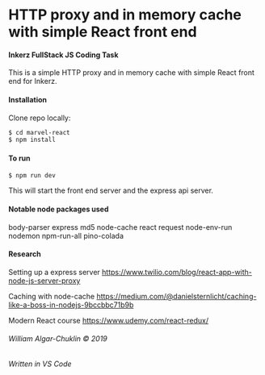 # HTTP proxy and in memory cache with simple React front end

#### Inkerz FullStack JS Coding Task

This is a simple HTTP proxy and in memory cache with simple React front end for Inkerz.

#### Installation

Clone repo locally:

```sh
$ cd marvel-react
$ npm install
```

#### To run

```sh
$ npm run dev
```

This will start the front end server and the express api server.

#### Notable node packages used

body-parser
express
md5
node-cache
react
request
node-env-run
nodemon
npm-run-all
pino-colada

#### Research

Setting up a express server
https://www.twilio.com/blog/react-app-with-node-js-server-proxy

Caching with node-cache
https://medium.com/@danielsternlicht/caching-like-a-boss-in-nodejs-9bccbbc71b9b

Modern React course
https://www.udemy.com/react-redux/

###### William Algar-Chuklin © 2019

###### Written in VS Code

